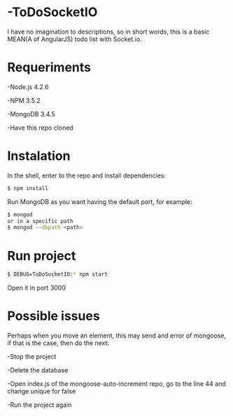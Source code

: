 # -ToDoSocketIO
I have no imagination to descriptions, so in short words, this is a basic MEAN(A of AngularJS) todo list with Socket.io.

Requeriments
=======
-Node.js 4.2.6

-NPM 3.5.2

-MongoDB 3.4.5

-Have this repo cloned


Instalation
===========
In the shell, enter to the repo and install dependencies:

```bash
$ npm install
```

Run MongoDB as you want having the default port, for example:

```bash
$ mongod
or in a specific path 
$ mongod --dbpath <path>
```

Run project
===========
```bash
$ DEBUG=ToDoSocketIO:* npm start
```

Open it in port 3000

Possible issues
===========
Perhaps when you move an element, this may send and error of mongoose, if that is the case, then do the next:

-Stop the project

-Delete the database

-Open index.js of the mongoose-auto-increment repo, go to the line 44 and change unique for false

-Run the project again
